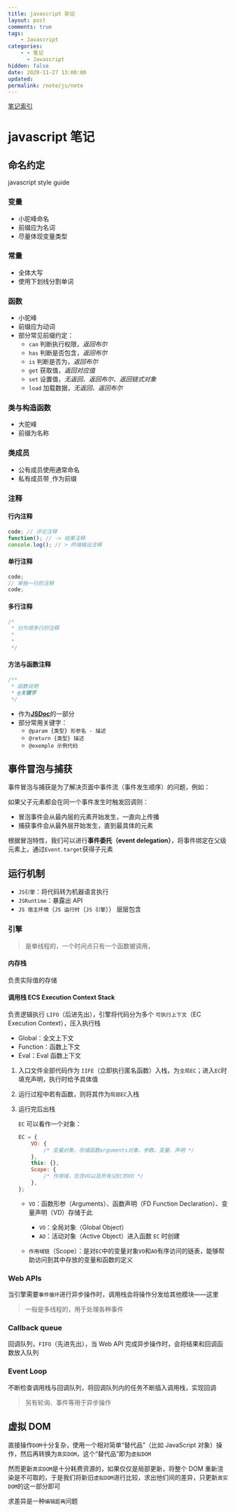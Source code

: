 ```yaml
---
title: javascript 杂记
layout: post
comments: true
tags:
    - Javascript
categories:
    - - 笔记
      - Javascript
hidden: false
date: 2020-11-27 13:00:00
updated:
permalink: /note/js/note
---
```


[笔记索引](/note/js/index)

# javascript 笔记

## 命名约定

javascript style guide

### 变量

-   小驼峰命名
-   前缀应为名词
-   尽量体现变量类型

<!--more-->

### 常量

-   全体大写
-   使用下划线分割单词

### 函数

-   小驼峰
-   前缀应为动词
-   部分常见前缀约定：
    -   `can` 判断执行权限，_返回布尔_
    -   `has` 判断是否包含，_返回布尔_
    -   `is` 判断是否为，_返回布尔_
    -   `get` 获取值，_返回对应值_
    -   `set` 设置值，_无返回、返回布尔、返回链式对象_
    -   `load` 加载数据，_无返回、返回布尔_

### 类与构造函数

-   大驼峰
-   前缀为名称

### 类成员

-   公有成员使用通常命名
-   私有成员带`_`作为前缀

### 注释

#### 行内注释

```javascript
code; // 评论注释
function(); // -> 结果注释
console.log(); // > 终端输出注释
```

#### 单行注释

```javascript
code;
// 单独一行的注释
code;
```

#### 多行注释

```javascript
/*
 * 分为很多行的注释
 *
 *
 */
```

#### 方法与函数注释

```javascript
/**
 * 函数说明
 * @关键字
 */
```

-   作为[**JSDoc**](jsdoc.app)的一部分
-   部分常用关键字：
    -   `@param {类型} 形参名 - 描述`
    -   `@return {类型} 描述`
    -   `@exemple 示例代码`

## 事件冒泡与捕获

事件冒泡与捕获是为了解决页面中事件流（事件发生顺序）的问题，例如：

如果父子元素都会在同一个事件发生时触发回调则：

-   冒泡事件会从最内层的元素开始发生，一直向上传播
-   捕获事件会从最外层开始发生，直到最具体的元素

根据冒泡特性，我们可以进行**事件委托（event delegation）**，将事件绑定在父级元素上，通过`Event.target`获得子元素

## 运行机制

-   `JS引擎`：将代码转为机器语言执行
-   `JSRuntime`：暴露出 API
-   `JS 宿主环境`（`JS 运行时`（`JS 引擎`）） 层层包含

### 引擎

> 是单线程的，一个时间点只有一个函数被调用，

#### 内存栈

负责实际值的存储

#### 调用栈 ECS Execution Context Stack

负责逻辑执行 `LIFO`（后进先出），引擎将代码分为多个 `可执行上下文`（EC Execution Context），压入执行栈

-   Global：全文上下文
-   Function：函数上下文
-   Eval：Eval 函数上下文

1. 入口文件全部代码作为 `IIFE`（立即执行匿名函数）入栈，为`全局EC`；进入`EC`时填充声明，执行时给予具体值
2. 运行过程中若有函数，则将其作为`局部EC`入栈
3. 运行完后出栈

    `EC` 可以看作一个对象：

    ```javascript
    EC = {
        VO: {
            /* 变量对象，存储函数arguments对象、参数、变量、声明 */
        },
        this: {},
        Scope: {
            /* 作用域，包含VO以及所有父EC的VO */
        },
    };
    ```

    - `VO`：函数形参（Arguments）、函数声明（FD Function Declaration）、变量声明（VD）存储于此

        - `VO`：全局对象（Global Object）
        - `AO`：活动对象（Active Object）进入函数 `EC` 时创建

    - `作用域链`（Scope）：是对`EC`中的变量对象`VO`和`AO`有序访问的链表，能够帮助访问到其中存放的变量和函数的定义

### Web APIs

当引擎需要`事件循环`进行异步操作时，调用栈会将操作分发给其他模块——这里

> 一般是多线程的，用于处理各种事件

### Callback queue

回调队列，`FIFO`（先进先出），当 Web API 完成异步操作时，会将结果和回调函数放入队列

### Event Loop

不断检查调用栈与回调队列，将回调队列内的任务不断插入调用栈，实现回调

> 另有轮询、事件等用于异步操作

## 虚拟 DOM

直接操作`DOM`十分复杂，使用一个相对简单“替代品”（比如 JavaScript 对象）操作，然后再转换为`真实DOM`，这个“替代品”即为`虚拟DOM`

然而更新`真实DOM`是十分耗费资源的，如果仅仅是局部更新，将整个 DOM 重新渲染是不可取的，于是我们将新旧`虚拟DOM`进行比较，求出他们间的差异，只更新`真实DOM`的这一部分即可

求差异是一种`编辑距离`问题

```

```
